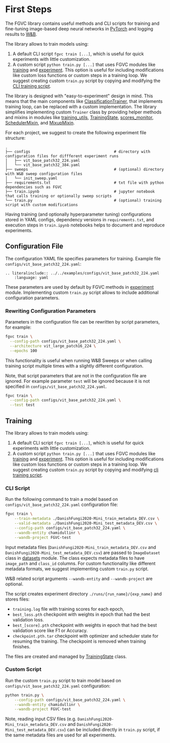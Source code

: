 # First Steps

The FGVC library contains useful methods and CLI scripts for training and fine-tuning
image-based deep neural networks in [PyTorch](https://pytorch.org/) and logging results to [W&B](https://wandb.ai/).

The library allows to train models using:
1. A default CLI script `fgvc train [...]`, which is useful for quick experiments with little customization.
2. A custom script `python train.py [...]` that uses FGVC modules like [training](./package_reference/training/index.rst) and [experiment](./package_reference/utils/experiment.md).
    This option is useful for including modifications like custom loss functions or custom steps in a training loop.
    We suggest creating custom `train.py` script by copying and modifying the [CLI training script](./package_reference/cli/train.md).

The library is designed with "easy-to-experiment" design in mind.
This means that the main components like [ClassificationTrainer](./package_reference/training/ClassificationTrainer.md),
that implements training loop, can be replaced with a custom implementation.
The library simplifies implementing custom `Trainer` class by providing helper methods and mixins in modules like
[training_utils](./package_reference/training/training_utils.md),
[TrainingState](./package_reference/training/TrainingState.md),
[scores_monitor](./package_reference/training/scores_monitor.md),
[SchedulerMixin](./package_reference/training/SchedulerMixin.md), and
[MixupMixin](./package_reference/training/MixupMixin.md).

For each project, we suggest to create the following experiment file structure:
```
.
├── configs                                     # directory with configuration files for diffferent experiment runs
│   ├── vit_base_patch32_224.yaml
│   └── vit_base_patch32_384.yaml
├── sweeps                                      # (optional) directory with W&B sweep configuration files 
│   └── init_sweep.yaml
├── requirements.txt                            # txt file with python dependencies such as FGVC 
├── train.ipynb                                 # jupyter notebook that calls training or optionally sweep scripts
└── train.py                                    # (optional) training script with custom modifications
```
Having training (and optionally hyperparameter tuning) configurations stored in YAML configs,
dependency versions in `requirements.txt`, and execution steps in `train.ipynb` notebooks
helps to document and reproduce experiments.

## Configuration File

The configuration YAML file specifies parameters for training.
Example file `configs/vit_base_patch32_224.yaml`:

```{eval-rst}
.. literalinclude:: ../../examples/configs/vit_base_patch32_224.yaml
    :language: yaml
```

These parameters are used by default by FGVC methods in [experiment](./package_reference/utils/experiment.md) module.
Implementing custom `train.py` script allows to include additional configuration parameters.

### Rewriting Configuration Parameters
Parameters in the configuration file can be rewritten by script parameters, for example:
```bash
fgvc train \
  --config-path configs/vit_base_patch32_224.yaml \
  --architecture vit_large_patch16_224 \
  --epochs 100
```
This functionality is useful when running W&B Sweeps
or when calling training script multiple times with a slightly different configuration.

Note, that script parameters that are not in the configuration file are ignored.
For example parameter `test` will be ignored because it is not specified in `configs/vit_base_patch32_224.yaml`.
```bash
fgvc train \
  --config-path configs/vit_base_patch32_224.yaml \
  --test test 
```

## Training
The library allows to train models using:
1. A default CLI script `fgvc train [...]`, which is useful for quick experiments with little customization.
2. A custom script `python train.py [...]` that uses FGVC modules like [training](./package_reference/training/index.rst) and [experiment](./package_reference/utils/experiment.md).
    This option is useful for including modifications like custom loss functions or custom steps in a training loop.
    We suggest creating custom `train.py` script by copying and modifying [cli training script](./package_reference/cli/train.md).


### CLI Script

Run the following command to train a model based on `configs/vit_base_patch32_224.yaml` configuration file:
```bash
fgvc train \
    --train-metadata ./DanishFungi2020-Mini_train_metadata_DEV.csv \
    --valid-metadata ./DanishFungi2020-Mini_test_metadata_DEV.csv \
    --config-path configs/vit_base_patch32_224.yaml \
    --wandb-entity chamidullinr \
    --wandb-project FGVC-test
```
Input metadata files (`DanishFungi2020-Mini_train_metadata_DEV.csv` and `DanishFungi2020-Mini_test_metadata_DEV.csv`)
are passed to `ImageDataset` class in [datasets](./package_reference/datasets.md) module.
The class expects metadata files to have `image_path` and `class_id` columns.
For custom functionality like different metadata formats, we suggest implementing custom `train.py` script.

W&B related script arguments `--wandb-entity` and `--wandb-project` are optional.

The script creates experiment directory `./runs/{run_name}/{exp_name}` and stores files:
* `training.log` file with training scores for each epoch,
* `best_loss.pth` checkpoint with weights in epoch that had the best validation loss.
* `best_[score].pth` checkpoint with weights in epoch that had the best validation score like F1 or Accuracy.
* `checkpoint.pth.tar` checkpoint with optimizer and scheduler state for resuming the training.
The checkpoint is removed when training finishes.

The files are created and managed by [TrainingState](./package_reference/training/TrainingState.md) class.

### Custom Script

Run the custom `train.py` script to train model based on `configs/vit_base_patch32_224.yaml` configuration:
```bash
python train.py \
    --config-path configs/vit_base_patch32_224.yaml \
    --wandb-entity chamidullinr \
    --wandb-project FGVC-test
```
Note, reading input CSV files (e.g. `DanishFungi2020-Mini_train_metadata_DEV.csv` and `DanishFungi2020-Mini_test_metadata_DEV.csv`)
can be included directly in `train.py` script, if the same metadata files are used for all experiments.

